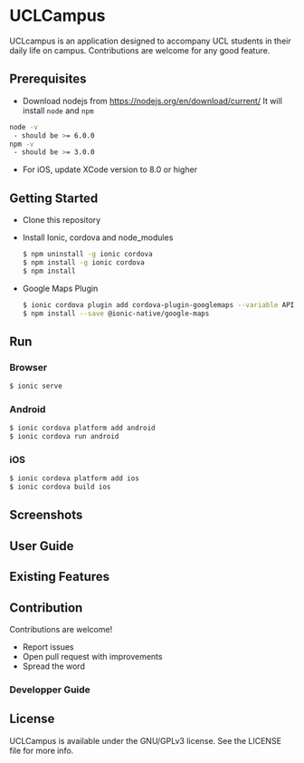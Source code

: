# UCLCampus
UCLcampus is an application designed to accompany UCL students in their daily life on campus. Contributions are welcome for any good feature.

## Prerequisites
- Download nodejs from https://nodejs.org/en/download/current/ It will install `node` and `npm`
```bash
node -v
 - should be >= 6.0.0
npm -v
 - should be >= 3.0.0
```
- For iOS, update XCode version to 8.0 or higher

## Getting Started

* Clone this repository

* Install Ionic, cordova and node_modules
    ```bash
    $ npm uninstall -g ionic cordova
    $ npm install -g ionic cordova
    $ npm install
    ```

* Google Maps Plugin

   ```bash
   $ ionic cordova plugin add cordova-plugin-googlemaps --variable API_KEY_FOR_ANDROID="YOUR_ANDROID_API_KEY_IS_HERE" -- variable API_KEY_FOR_IOS="YOUR_IOS_API_KEY_IS_HERE"
   $ npm install --save @ionic-native/google-maps
   ```
## Run

### Browser
```bash
$ ionic serve
```

### Android

```bash
$ ionic cordova platform add android
$ ionic cordova run android
```

### iOS
```bash
$ ionic cordova platform add ios
$ ionic cordova build ios
```

## Screenshots

## User Guide

## Existing Features



## Contribution
Contributions are welcome!

* Report issues
* Open pull request with improvements
* Spread the word

### Developper Guide


## License
UCLCampus is available under the GNU/GPLv3 license. See the LICENSE file for more info.
